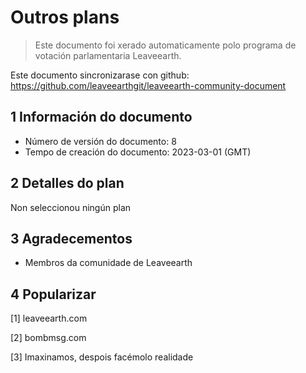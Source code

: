 # Outros plans

>Este documento foi xerado automaticamente polo programa de votación parlamentaria Leaveearth.

Este documento sincronizarase con github: https://github.com/leaveearthgit/leaveearth-community-document

## 1 Información do documento

- Número de versión do documento: 8
- Tempo de creación do documento: 2023-03-01 (GMT)

## 2 Detalles do plan

Non seleccionou ningún plan

## 3 Agradecementos
* Membros da comunidade de Leaveearth

## 4 Popularizar
[1] leaveearth.com

[2] bombmsg.com

[3] Imaxinamos, despois facémolo realidade